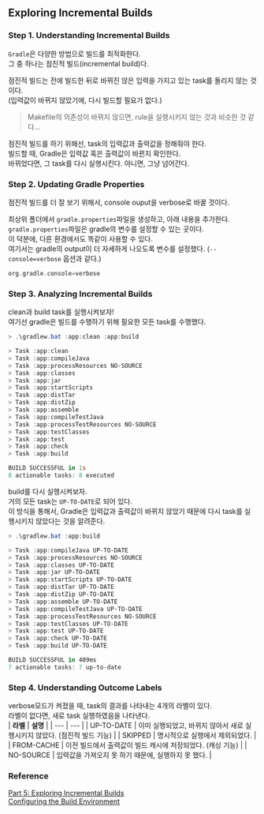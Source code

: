 ## Exploring Incremental Builds
### Step 1. Understanding Incremental Builds
`Gradle`은 다양한 방법으로 빌드를 최적화한다.<br>
그 중 하나는 점진적 빌드(incremental build)다.<br>

점진적 빌드는 전에 빌드한 뒤로 바뀌진 않은 입력을 가지고 있는 task를 돌리지 않는 것이다.<br>
(입력값이 바뀌지 않았기에, 다시 빌드할 필요가 없다.)<br>
> Makefile의 의존성이 바뀌지 않으면, rule을 실행시키지 않는 것과 비슷한 것 같다...<br>

점진적 빌드를 하기 위해선, task의 입력값과 출력값을 정해줘야 한다.<br>
빌드할 때, Gradle은 입력값 혹은 출력값이 바뀐지 확인한다.<br>
바뀌었다면, 그 task를 다시 실행시킨다. 아니면, 그냥 넘어간다.<br>

### Step 2. Updating Gradle Properties
점진적 빌드를 더 잘 보기 위해서, console ouput을 verbose로 바꿀 것이다.<br>

최상위 폴더에서 `gradle.properties`파일을 생성하고, 아래 내용을 추가한다.<br>
`gradle.properties`파일은 gradle의 변수를 설정할 수 있는 곳이다.<br>
이 덕분에, 다른 환경에서도 똑같이 사용할 수 있다.<br>
여기서는 gradle의 output이 더 자세하게 나오도록 변수를 설정했다. (`--console=verbose` 옵션과 같다.)<br>
```groovy
org.gradle.console=verbose
```

### Step 3. Analyzing Incremental Builds
clean과 build task를 실행시켜보자!<br>
여기선 gradle은 빌드를 수행하기 위해 필요한 모든 task를 수행했다.<br>
```powershell
> .\gradlew.bat :app:clean :app:build

> Task :app:clean
> Task :app:compileJava
> Task :app:processResources NO-SOURCE
> Task :app:classes
> Task :app:jar
> Task :app:startScripts
> Task :app:distTar
> Task :app:distZip
> Task :app:assemble
> Task :app:compileTestJava
> Task :app:processTestResources NO-SOURCE
> Task :app:testClasses
> Task :app:test
> Task :app:check
> Task :app:build

BUILD SUCCESSFUL in 1s
8 actionable tasks: 8 executed
```

build를 다시 실행시켜보자.<br>
거의 모든 task는 `UP-TO-DATE`로 되어 있다.<br>
이 방식을 통해서, Gradle은 입력값과 출력값이 바뀌지 않았기 때문에 다시 task를 실행시키지 않았다는 것을 알려준다.<br>
```powershell
> .\gradlew.bat :app:build

> Task :app:compileJava UP-TO-DATE
> Task :app:processResources NO-SOURCE
> Task :app:classes UP-TO-DATE
> Task :app:jar UP-TO-DATE
> Task :app:startScripts UP-TO-DATE
> Task :app:distTar UP-TO-DATE
> Task :app:distZip UP-TO-DATE
> Task :app:assemble UP-TO-DATE
> Task :app:compileTestJava UP-TO-DATE
> Task :app:processTestResources NO-SOURCE
> Task :app:testClasses UP-TO-DATE
> Task :app:test UP-TO-DATE
> Task :app:check UP-TO-DATE
> Task :app:build UP-TO-DATE

BUILD SUCCESSFUL in 409ms
7 actionable tasks: 7 up-to-date
```

### Step 4. Understanding Outcome Labels
verbose모드가 켜졌을 때, task의 결과를 나타내는 4개의 라벨이 있다.<br>
라벨이 없다면, 새로 task 실행하였음을 나타낸다.<br>
| **라벨** | **설명** |
| --- | --- |
| UP-TO-DATE | 이미 실행되었고, 바뀌지 않아서 새로 실행시키지 않았다. (점진적 빌드 기능) |
| SKIPPED | 명시적으로 실행에서 제외되었다. |
| FROM-CACHE | 이전 빌드에서 출력값이 빌드 캐시에 저장되었다. (캐싱 기능) |
| NO-SOURCE | 입력값을 가져오지 못 하기 때문에, 실행하지 못 했다. |

### Reference
[Part 5: Exploring Incremental Builds](https://docs.gradle.org/current/userguide/part5_gradle_inc_builds.html)<br>
[Configuring the Build Environment](https://docs.gradle.org/current/userguide/build_environment.html)<br>
